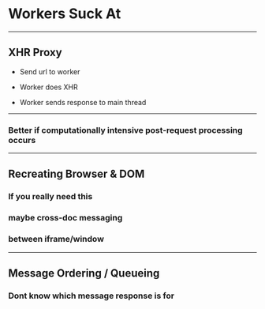 # Workers Suck At
<!-- .slide: data-background="rgba(168, 0, 32, 0.82)" -->

---

<!-- .slide: data-background="rgba(168, 0, 32, 0.82)" -->
## XHR Proxy

* Send url to worker

* Worker does XHR

* Worker sends response to main thread

___

### Better if computationally intensive post-request processing occurs

---

<!-- .slide: data-background="rgba(168, 0, 32, 0.82)" -->
## Recreating Browser & DOM

### If you really need this

### maybe cross-doc messaging

### between iframe/window

---

<!-- .slide: data-background="rgba(168, 0, 32, 0.82)" -->
## Message Ordering / Queueing

### Dont know which message response is for
